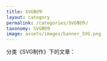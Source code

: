 ```yaml
---
title: SVG制作
layout: category
permalink: /categories/SVG制作/
taxonomy: SVG制作
image: assets/images/banner_SVG.png
---
```


分类《SVG制作》下的文章：	